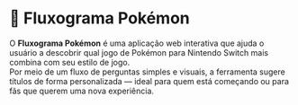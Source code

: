 # 🌟 Fluxograma Pokémon

O **Fluxograma Pokémon** é uma aplicação web interativa que ajuda o usuário a descobrir qual jogo de Pokémon para Nintendo Switch mais combina com seu estilo de jogo.  
Por meio de um fluxo de perguntas simples e visuais, a ferramenta sugere títulos de forma personalizada — ideal para quem está começando ou para fãs que querem uma nova experiência.

